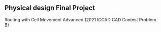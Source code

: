 ## Physical design Final Project
Routing with Cell Movement Advanced (2021 ICCAD CAD Contest Problem B)
